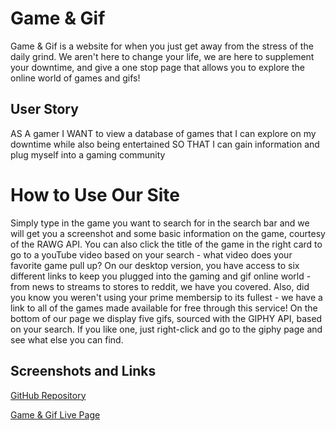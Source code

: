 # Game & Gif
Game & Gif is a website for when you just get away from the stress of the daily grind.  We aren't here to change your life, we are here to supplement your downtime, and give a one stop page that allows you to explore the online world of games and gifs!  

## User Story
AS A gamer
I WANT to view a database of games that I can explore on my downtime while also being entertained
SO THAT I can gain information and plug myself into a gaming community

# How to Use Our Site

Simply type in the game you want to search for in the search bar and we will get you a screenshot and some basic information on the game, courtesy of the RAWG API.  You can also click the title of the game in the right card to go to a youTube video based on your search - what video does your favorite game pull up?  On our desktop version, you have access to six different links to keep you plugged into the gaming and gif online world - from news to streams to stores to reddit, we have you covered.  Also, did you know you weren't using your prime membersip to its fullest - we have a link to all of the games made available for free through this service!  On the bottom of our page we display five gifs, sourced with the GIPHY API, based on your search.  If you like one, just right-click and go to the giphy page and see what else you can find.  

## Screenshots and Links

[GitHub Repository](https://tskading.github.io/Game-Meme/)

[Game & Gif Live Page](https://tskading.github.io/Game-Meme)

